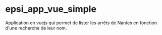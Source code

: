# epsi_app_vue_simple

Application en vuejs qui permet de lister les arrêts de Nantes en fonction d'une recherche de leur nom.
